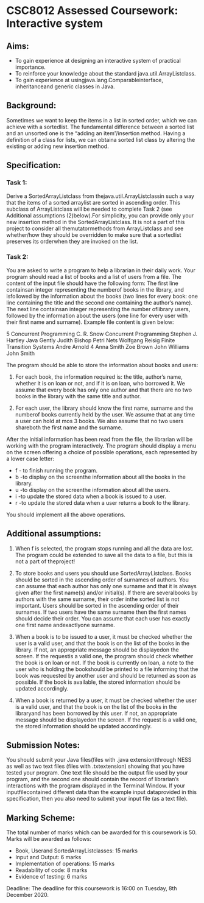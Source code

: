 # CSC8012  Assessed Coursework: Interactive system

## Aims:

* To gain experience at designing an interactive system of practical importance.
* To reinforce your knowledge about the standard java.util.ArrayList<E>class.
* To gain experience at usingjava.lang.Comparable<E>interface, inheritanceand generic classes in Java.

## Background:

Sometimes we want to keep the items in a list in sorted order, which we can achieve with a sortedlist.  The  fundamental  difference  between  a  sorted  list  and  an  unsorted  one  is  the “adding an item”/insertion  method.  Having  a  definition  of  a  class  for  lists,  we  can  obtaina sorted list class by altering the existing or adding new insertion method.

## Specification:

### Task 1:

Derive  a SortedArrayList<E>class  from  thejava.util.ArrayList<E>classin such a way that the items of a sorted arraylist are sorted in ascending order. This subclass of ArrayList<E>class  will  be  needed  to  complete  Task  2  (see Additional  assumptions  (2)below).For   simplicity,   you   can   provide   only   your   new   insertion   method   in   the SortedArrayList<E>class.  It  is  not a part  of this  project  to  consider  all  themutatormethods  from ArrayList<E>class  and  see whether/how  they  should  be overridden  to make sure that a sortedlist preserves its orderwhen they are invoked on the list.

### Task 2:

You are asked to write a program to help a librarian in their daily work. Your program should read a list of books and a list of users from a file. The content of the input file should have the following  form:  The  first  line  containsan  integer  representing  the  numberof  books  in  the library,  and  isfollowed  by  the  information  about  the  books  (two  lines  for  every  book:  one line containing the title and the second one containing the author’s name). The next line containsan  integer  representing  the  number  oflibrary  users,  followed  by  the  information about  the  users  (one  line  for  every  user  with their  first  name  and  surname).  Example file content is given below:

5
Concurrent Programming
C. R. Snow
Concurrent Programming
Stephen J. Hartley
Java Gently
Judith Bishop
Petri Nets
Wolfgang Reisig
Finite Transition Systems
Andre Arnold
4
Anna Smith
Zoe Brown
John Williams
John Smith

The program should be able to store the information about books and users: 

1. For each book, the information required is: the title, author’s name, whether it is on loan or not, and if it is on loan, who borrowed it. We assume that every book has only one  author  and  that  there  are  no  two  books  in  the  library  with  the  same  title  and author.

2. For  each  user,  the  library  should  know  the  first  name,  surname  and  the  numberof books currently held by the user. We assume that at any time a user can hold at mos 3 books. We also assume that no two users shareboth the first name and the surname.

After the initial information has been read from the file, the librarian will be working with the program interactively. The program should display a menu on the screen offering a choice of possible operations, each represented by a lower case letter:

* f - to finish running the program.
* b -to display on the screenthe information about all the books in the library.
* u -to display on the screenthe information about all the users.
* i -to update the stored data when a book is issued to a user.
* r -to update the stored data when a user returns a book to the library.

You should implement all the above operations. 

## Additional assumptions:

1. When f is selected, the program stops running and all the data are lost. The program could be extended to save all the data to a file, but this is not a part of theproject!

2. To  store  books  and  users  you  should  use SortedArrayList<E>class. Books should be sorted in the ascending order of surnames of authors. You can assume that each  author  has  only  one  surname  and  that  it  is  always  given  after the first  name(s) and/or  initial(s).  If  there  are  severalbooks  by  authors  with  the  same  surname,  their order inthe sorted list is not important. Users should be sorted in the ascending order of  their  surnames.  If  two  users  have  the  same  surname  then  the  first  names  should decide  their  order.  You  can  assume  that  each  user  has  exactly  one  first  name  andexactlyone surname.

3. When a book is to be issued to a user, it must be checked whether the user is a valid user, and that the book is on the list of the books in the library. If not, an appropriate message should be displayedon the screen. If the requestis a valid one, the program should  check  whether  the  book  is  on  loan  or  not.  If  the  book  is  currently  on  loan,  a note to the user who is holding the bookshould be printed to a file informing that the book was requested by another user and should be returned as soon as possible. If the book is available, the stored information should be updated accordingly. 

4. When a book is returned by a user, it must be checked whether the user is a valid user, and that the book is on the list of the books in the libraryand has been borrowed by this  user.  If  not,  an  appropriate  message  should  be  displayedon  the  screen.  If  the request is a valid one, the stored information should be updated accordingly.

## Submission Notes:

You should submit your Java files(files with .java extension)through NESS as well as two text files (files with .txtextension) showing that you have tested your program. One text file should be the output file used by your program, and the second one should contain the record of librarian’s interactions with the program displayed in the Terminal Window. If your inputfilecontained  different  data  than  the example input  dataprovided  in  this  specification, then you also need to submit your input file (as a text file).

## Marking Scheme:

The  total  number  of  marks  which  can  be  awarded  for  this coursework is 50. Marks  will  be awarded as follows:

* Book, Userand SortedArrayList<E>classes: 15 marks
* Input and Output: 6 marks
* Implementation of operations: 15 marks
* Readability of code: 8 marks
* Evidence of testing: 6 marks

Deadline: The deadline for this coursework is 16:00 on Tuesday, 8th December 2020.